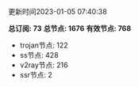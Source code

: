 更新时间2023-01-05 07:40:38

**总订阅: 73**
**总节点: 1676**
**有效节点: 768**
- trojan节点: 122
- ss节点: 428
- v2ray节点: 216
- ssr节点: 2
